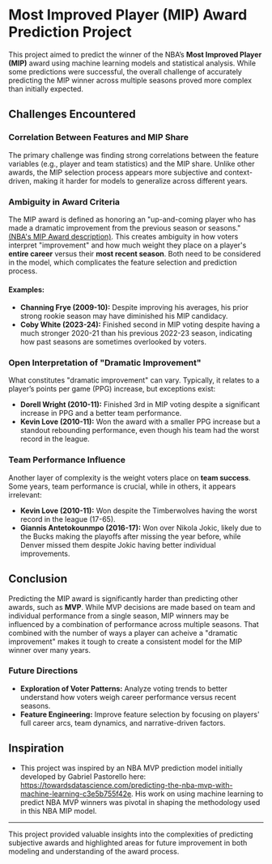 # Most Improved Player (MIP) Award Prediction Project

This project aimed to predict the winner of the NBA’s **Most Improved Player (MIP)** award using machine learning models and statistical analysis. While some predictions were successful, the overall challenge of accurately predicting the MIP winner across multiple seasons proved more complex than initially expected.

## Challenges Encountered

### Correlation Between Features and MIP Share
The primary challenge was finding strong correlations between the feature variables (e.g., player and team statistics) and the MIP share. Unlike other awards, the MIP selection process appears more subjective and context-driven, making it harder for models to generalize across different years.

### Ambiguity in Award Criteria
The MIP award is defined as honoring an "up-and-coming player who has made a dramatic improvement from the previous season or seasons." [(NBA's MIP Award description)](https://pr.nba.com/ja-morant-2021-22-kia-nba-most-improved-player-award/). This creates ambiguity in how voters interpret "improvement" and how much weight they place on a player's **entire career** versus their **most recent season**. Both need to be considered in the model, which complicates the feature selection and prediction process.

#### Examples:
- **Channing Frye (2009-10):** Despite improving his averages, his prior strong rookie season may have diminished his MIP candidacy.
- **Coby White (2023-24):** Finished second in MIP voting despite having a much stronger 2020-21 than his previous 2022-23 season, indicating how past seasons are sometimes overlooked by voters.

### Open Interpretation of "Dramatic Improvement"
What constitutes "dramatic improvement" can vary. Typically, it relates to a player’s points per game (PPG) increase, but exceptions exist:
- **Dorell Wright (2010-11):** Finished 3rd in MIP voting despite a significant increase in PPG and a better team performance.
- **Kevin Love (2010-11):** Won the award with a smaller PPG increase but a standout rebounding performance, even though his team had the worst record in the league.

### Team Performance Influence
Another layer of complexity is the weight voters place on **team success**. Some years, team performance is crucial, while in others, it appears irrelevant:
- **Kevin Love (2010-11):** Won despite the Timberwolves having the worst record in the league (17-65).
- **Giannis Antetokounmpo (2016-17):** Won over Nikola Jokic, likely due to the Bucks making the playoffs after missing the year before, while Denver missed them despite Jokic having better individual improvements.

## Conclusion

Predicting the MIP award is significantly harder than predicting other awards, such as **MVP**. While MVP decisions are made based on team and individual performance from a single season, MIP winners may be influenced by a combination of performance across multiple seasons. That combined with the number of ways a player can acheive a "dramatic improvement" makes it tough to create a consistent model for the MIP winner over many years.

### Future Directions
- **Exploration of Voter Patterns:** Analyze voting trends to better understand how voters weigh career performance versus recent seasons.
- **Feature Engineering:** Improve feature selection by focusing on players' full career arcs, team dynamics, and narrative-driven factors.

## Inspiration
- This project was inspired by an NBA MVP prediction model initially developed by Gabriel Pastorello here: https://towardsdatascience.com/predicting-the-nba-mvp-with-machine-learning-c3e5b755f42e. His work on using machine learning to predict NBA MVP winners was pivotal in shaping the methodology used in this NBA MIP model.

---

This project provided valuable insights into the complexities of predicting subjective awards and highlighted areas for future improvement in both modeling and understanding of the award process.